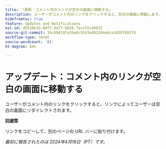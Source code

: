 ```yaml
---
title: 「更新：コメント内のリンクが空白の画面に移動する」
description: ユーザーがコメント内のリンクをクリックすると、空白の画面に移動します。 回避策はあります。
hidefromtoc: true
feature: Updates and Notifications
exl-id: db510b1b-84ff-4e77-b028-7acc55ce9832
source-git-commit: 1bc69d197e26e8c5543ad03164ebca1839789274
workflow-type: tm+mt
source-wordcount: '81'
ht-degree: 64%

---
```


# アップデート：コメント内のリンクが空白の画面に移動する

<!--

>[!NOTE]
>
>This issue was fixed on April 25, 2024.

-->

ユーザーがコメント内のリンクをクリックすると、リンクによってユーザーは空白の画面にリダイレクトされます。

**回避策**

リンクをコピーして、別のページの URL バーに貼り付けます。

_最初に報告されたのは 2024年4月18日（PT）です。_
